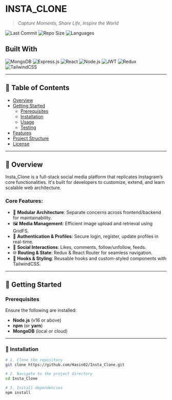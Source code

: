 # INSTA_CLONE

> _Capture Moments, Share Life, Inspire the World_

![Last Commit](https://img.shields.io/github/last-commit/Hasin02/Insta_Clone?style=flat-square)
![Repo Size](https://img.shields.io/github/repo-size/Hasin02/Insta_Clone?style=flat-square)
![Languages](https://img.shields.io/github/languages/count/Hasin02/Insta_Clone?style=flat-square)

## Built With

![MongoDB](https://img.shields.io/badge/-MongoDB-4DB33D?style=flat-square&logo=mongodb&logoColor=white)
![Express.js](https://img.shields.io/badge/-Express.js-000000?style=flat-square&logo=express)
![React](https://img.shields.io/badge/-React-61DAFB?style=flat-square&logo=react&logoColor=black)
![Node.js](https://img.shields.io/badge/-Node.js-339933?style=flat-square&logo=nodedotjs&logoColor=white)
![JWT](https://img.shields.io/badge/-JWT-000000?style=flat-square&logo=jsonwebtokens)
![Redux](https://img.shields.io/badge/-Redux-764ABC?style=flat-square&logo=redux&logoColor=white)
![TailwindCSS](https://img.shields.io/badge/-TailwindCSS-38B2AC?style=flat-square&logo=tailwind-css&logoColor=white)

---

## 📑 Table of Contents

- [Overview](#overview)
- [Getting Started](#getting-started)
  - [Prerequisites](#prerequisites)
  - [Installation](#installation)
  - [Usage](#usage)
  - [Testing](#testing)
- [Features](#features)
- [Project Structure](#project-structure)
- [License](#license)

---

## 🧠 Overview

Insta_Clone is a full-stack social media platform that replicates Instagram’s core functionalities. It's built for developers to customize, extend, and learn scalable web architecture.

### Core Features:
- 🧩 **Modular Architecture**: Separate concerns across frontend/backend for maintainability.
- 🖼️ **Media Management**: Efficient image upload and retrieval using GridFS.
- 🔐 **Authentication & Profiles**: Secure login, register, update profiles in real-time.
- 💬 **Social Interactions**: Likes, comments, follow/unfollow, feeds.
- 🌐 **Routing & State**: Redux & React Router for seamless navigation.
- 🎨 **Hooks & Styling**: Reusable hooks and custom-styled components with TailwindCSS.

---

## 🚀 Getting Started

### Prerequisites

Ensure the following are installed:
- **Node.js** (v16 or above)
- **npm** (or **yarn**)
- **MongoDB** (local or cloud)

---

### 🔧 Installation

```bash
# 1. Clone the repository
git clone https://github.com/Hasin02/Insta_Clone.git

# 2. Navigate to the project directory
cd Insta_Clone

# 3. Install dependencies
npm install
